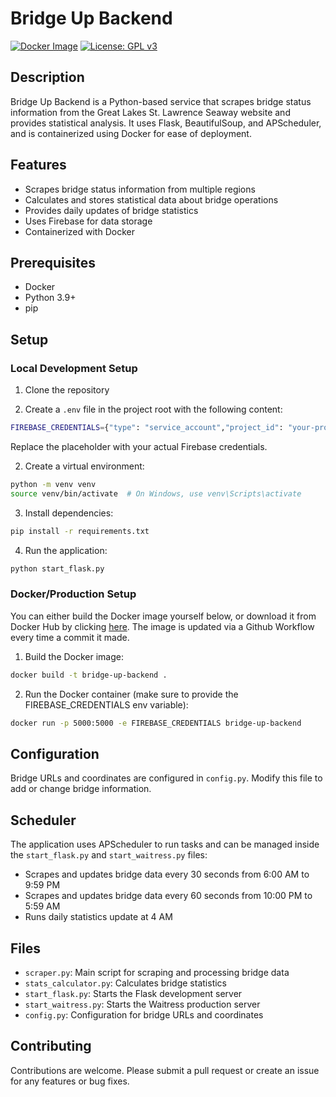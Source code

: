 # Bridge Up Backend

[![Docker Image](https://img.shields.io/docker/v/averyyyy/bridge-up?style=flat-square&logo=docker)](https://hub.docker.com/r/averyyyy/bridge-up)
[![License: GPL v3](https://img.shields.io/badge/License-GPLv3-blue.svg)](https://www.gnu.org/licenses/gpl-3.0)

## Description
Bridge Up Backend is a Python-based service that scrapes bridge status information from the Great Lakes St. Lawrence Seaway website and provides statistical analysis. It uses Flask, BeautifulSoup, and APScheduler, and is containerized using Docker for ease of deployment.

## Features
- Scrapes bridge status information from multiple regions
- Calculates and stores statistical data about bridge operations
- Provides daily updates of bridge statistics
- Uses Firebase for data storage
- Containerized with Docker

## Prerequisites
- Docker
- Python 3.9+
- pip

## Setup

### Local Development Setup

1. Clone the repository

2. Create a `.env` file in the project root with the following content:

```sh
FIREBASE_CREDENTIALS={"type": "service_account","project_id": "your-project-id", ...}
```

Replace the placeholder with your actual Firebase credentials.

2. Create a virtual environment:

```sh
python -m venv venv
source venv/bin/activate  # On Windows, use venv\Scripts\activate
```

3. Install dependencies:

```sh
pip install -r requirements.txt
```

4. Run the application:

```sh
python start_flask.py
```

### Docker/Production Setup

You can either build the Docker image yourself below, or download it from Docker Hub by clicking [here](https://hub.docker.com/repository/docker/averyyyy/bridge-up). The image is updated via a Github Workflow every time a commit it made.

1. Build the Docker image:

```sh
docker build -t bridge-up-backend .
```

2. Run the Docker container (make sure to provide the FIREBASE_CREDENTIALS env variable):

```sh
docker run -p 5000:5000 -e FIREBASE_CREDENTIALS bridge-up-backend
```

## Configuration

Bridge URLs and coordinates are configured in `config.py`. Modify this file to add or change bridge information.

## Scheduler

The application uses APScheduler to run tasks and can be managed inside the `start_flask.py` and `start_waitress.py` files:
- Scrapes and updates bridge data every 30 seconds from 6:00 AM to 9:59 PM
- Scrapes and updates bridge data every 60 seconds from 10:00 PM to 5:59 AM
- Runs daily statistics update at 4 AM

## Files

- `scraper.py`: Main script for scraping and processing bridge data
- `stats_calculator.py`: Calculates bridge statistics
- `start_flask.py`: Starts the Flask development server
- `start_waitress.py`: Starts the Waitress production server
- `config.py`: Configuration for bridge URLs and coordinates

## Contributing

Contributions are welcome. Please submit a pull request or create an issue for any features or bug fixes.